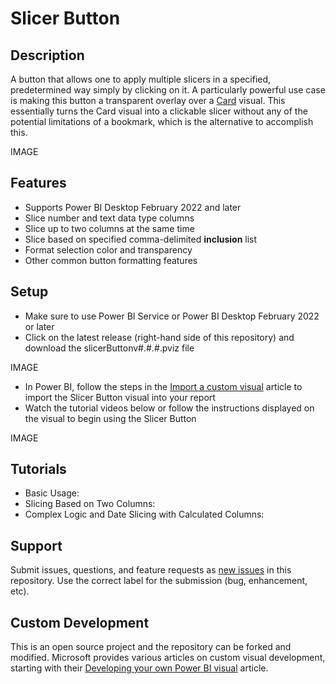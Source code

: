 # Slicer Button

## Description
A button that allows one to apply multiple slicers in a specified, predetermined way simply by clicking on it. A particularly powerful use case is making this button a transparent overlay over a [Card](https://docs.microsoft.com/en-us/power-bi/visuals/power-bi-visualization-card) visual. This essentially turns the Card visual into a clickable slicer without any of the potential limitations of a bookmark, which is the alternative to accomplish this.

IMAGE

## Features
- Supports Power BI Desktop February 2022 and later
- Slice number and text data type columns
- Slice up to two columns at the same time
- Slice based on specified comma-delimited **inclusion** list
- Format selection color and transparency
- Other common button formatting features

## Setup
- Make sure to use Power BI Service or Power BI Desktop February 2022 or later
- Click on the latest release (right-hand side of this repository) and download the slicerButtonv#.#.#.pviz file

IMAGE

- In Power BI, follow the steps in the [Import a custom visual](https://docs.microsoft.com/en-us/power-bi/developer/visuals/import-visual#import-a-visual-file-from-your-local-computer-into-power-bi) article to import the Slicer Button visual into your report
- Watch the tutorial videos below or follow the instructions displayed on the visual to begin using the Slicer Button

IMAGE

## Tutorials
- Basic Usage:
- Slicing Based on Two Columns:
- Complex Logic and Date Slicing with Calculated Columns:

## Support
Submit issues, questions, and feature requests as [new issues](https://github.com/mattkocak/powerbi-visuals-slicerbutton/issues/new) in this repository. Use the correct label for the submission (bug, enhancement, etc).

## Custom Development
This is an open source project and the repository can be forked and modified. Microsoft provides various articles on custom visual development, starting with their [Developing your own Power BI visual](https://docs.microsoft.com/en-us/power-bi/developer/visuals/develop-power-bi-visuals) article.
